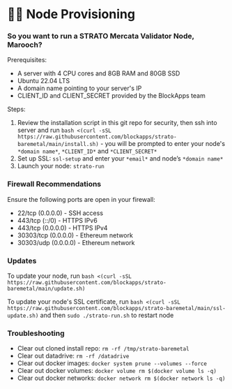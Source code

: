 # 🏴‍☠️ Node Provisioning

### So you want to run a STRATO Mercata Validator Node, Marooch?

Prerequisites:
- A server with 4 CPU cores and 8GB RAM and 80GB SSD
- Ubuntu 22.04 LTS
- A domain name pointing to your server's IP
- CLIENT_ID and CLIENT_SECRET provided by the BlockApps team

Steps:
1. Review the installation script in this git repo for security, then ssh into server and run `bash <(curl -sSL https://raw.githubusercontent.com/blockapps/strato-baremetal/main/install.sh)` - you will be prompted to enter your node's `*domain name*`, `*CLIENT_ID*` and `*CLIENT_SECRET*`
2. Set up SSL: `ssl-setup` and enter your `*email*` and node’s `*domain name*`
3. Launch your node: `strato-run` 

### Firewall Recommendations 

Ensure the following ports are open in your firewall:

- 22/tcp (0.0.0.0) - SSH access
- 443/tcp (::/0) - HTTPS IPv6
- 443/tcp (0.0.0.0) - HTTPS IPv4
- 30303/tcp (0.0.0.0) - Ethereum network
- 30303/udp (0.0.0.0) - Ethereum network

### Updates

To update your node, run `bash <(curl -sSL https://raw.githubusercontent.com/blockapps/strato-baremetal/main/update.sh)`

To update your node's SSL certificate, run `bash <(curl -sSL https://raw.githubusercontent.com/blockapps/strato-baremetal/main/ssl-update.sh)` and then `sudo ./strato-run.sh` to restart node

### Troubleshooting

- Clear out cloned install repo: `rm -rf /tmp/strato-baremetal`
- Clear out datadrive: `rm -rf /datadrive`
- Clear out docker images: `docker system prune --volumes --force`
- Clear out docker volumes: `docker volume rm $(docker volume ls -q)`
- Clear out docker networks: `docker network rm $(docker network ls -q)`

